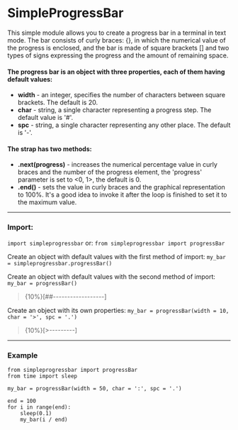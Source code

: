 # SimpleProgressBar
This simple module allows you to create a progress bar in a terminal in text mode. The bar consists of curly braces: {}, in which the numerical value of the progress is enclosed, and the bar is made of square brackets [] and two types of signs expressing the progress and the amount of remaining space. 
#### The progress bar is an object with three properties, each of them having default values:
- **width** - an integer, specifies the number of characters between square brackets. The default is 20.
- **char** - string, a single character representing a progress step. The default value is '#'.
- **spc** - string, a single character representing any other place. The default is '-'.
#### The strap has two methods:
- **.next(progress)** - increases the numerical percentage value in curly braces and the number of the progress element, the 'progress' parameter is set to <0, 1>, the default is 0.
- **.end()** - sets the value in curly braces and the graphical representation to 100%. It's a good idea to invoke it after the loop is finished to set it to the maximum value.

---

### Import:
`import simpleprogressbar`
or:
`from simpleprogressbar import progressBar`

Create an object with default values with the first method of import:
`my_bar = simpleprogressbar.progressBar()`

Create an object with default values with the second method of import:
`my_bar = progressBar()`

> {10%}[##------------------]

Create an object with its own properties:
`my_bar = progressBar(width = 10, char = '>', spc = '.')`

> {10%}[>---------]

---

### Example

    from simpleprogressbar import progressBar
    from time import sleep

    my_bar = progressBar(width = 50, char = ':', spc = '.')

    end = 100
    for i in range(end):
        sleep(0.1)
        my_bar(i / end)